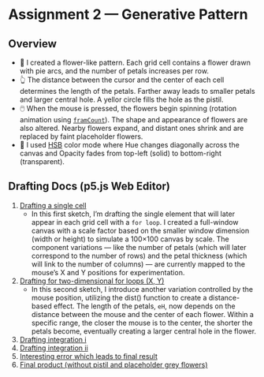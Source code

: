 # Assignment 2 — Generative Pattern

## Overview

- 🌸 I created a flower-like pattern. Each grid cell contains a flower drawn with pie arcs, and the number of petals increases per row.
- 👆 The distance between the cursor and the center of each cell determines the length of the petals. Farther away leads to smaller petals and larger central hole. A yellor circle fills the hole as the pistil.
- 🖱️ When the mouse is pressed, the flowers begin spinning (rotation animation using [`framCount`](https://p5js.org/reference/p5/frameCount/)). The shape and appearance of flowers are also altered. Nearby flowers expand, and distant ones shrink and are replaced by faint placeholder flowers.
- 🎨 I used [HSB](https://www.learnui.design/blog/the-hsb-color-system-practicioners-primer.html) color mode where Hue changes diagonally across the canvas and Opacity fades from top-left (solid) to bottom-right (transparent).

## Drafting Docs (p5.js Web Editor)

1. [Drafting a single cell](https://editor.p5js.org/xl6294/sketches/cOgVBtshJ)
   - In this first sketch, I’m drafting the single element that will later appear in each grid cell with a `for loop`. I created a full-window canvas with a scale factor based on the smaller window dimension (width or height) to simulate a 100×100 canvas by scale. The component variations — like the number of petals (which will later correspond to the number of rows) and the petal thickness (which will link to the number of columns) — are currently mapped to the mouse’s X and Y positions for experimentation.
2. [Drafting for two-dimensional for loops (X, Y)](https://editor.p5js.org/xl6294/sketches/2wfSsoC7u)
   - In this second sketch, I introduce another variation controlled by the mouse position, utilizing the dist() function to create a distance-based effect. The length of the petals, `eH`, now depends on the distance between the mouse and the center of each flower. Within a specific range, the closer the mouse is to the center, the shorter the petals become, eventually creating a larger central hole in the flower.
3. [Drafting integration i](https://editor.p5js.org/xl6294/sketches/xV0v9_GYF)
4. [Drafting integration ii](https://editor.p5js.org/xl6294/sketches/aevphcJ8f)
5. [Interesting error which leads to final result](https://editor.p5js.org/xl6294/sketches/biFKRkiWc)
6. [Final product (without pistil and placeholder grey flowers)](https://editor.p5js.org/xl6294/sketches/n2t3OMrHS)
